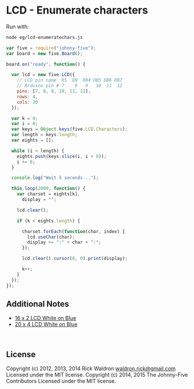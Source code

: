 <!--remove-start-->

# LCD - Enumerate characters





Run with:
```bash
node eg/lcd-enumeratechars.js
```

<!--remove-end-->

```javascript
var five = require("johnny-five");
var board = new five.Board();

board.on("ready", function() {

  var lcd = new five.LCD({
    // LCD pin name  RS  EN  DB4 DB5 DB6 DB7
    // Arduino pin # 7    8   9   10  11  12
    pins: [7, 8, 9, 10, 11, 12],
    rows: 4,
    cols: 20
  });

  var k = 0;
  var i = 0;
  var keys = Object.keys(five.LCD.Characters);
  var length = keys.length;
  var eights = [];

  while (i < length) {
    eights.push(keys.slice(i, i + 8));
    i += 8;
  }

  console.log("Wait 5 seconds...");

  this.loop(2000, function() {
    var charset = eights[k],
      display = "";

    lcd.clear();

    if (k < eights.length) {

      charset.forEach(function(char, index) {
        lcd.useChar(char);
        display += ":" + char + ":";
      });

      lcd.clear().cursor(0, 0).print(display);

      k++;
    }
  });
});


```








## Additional Notes
- [16 x 2 LCD White on Blue](http://www.hacktronics.com/LCDs/16-x-2-LCD-White-on-Blue/flypage.tpl.html)
- [20 x 4 LCD White on Blue](http://www.hacktronics.com/LCDs/20-x-4-LCD-White-on-Blue/flypage.tpl.html)

&nbsp;

<!--remove-start-->

## License
Copyright (c) 2012, 2013, 2014 Rick Waldron <waldron.rick@gmail.com>
Licensed under the MIT license.
Copyright (c) 2014, 2015 The Johnny-Five Contributors
Licensed under the MIT license.

<!--remove-end-->
